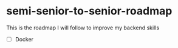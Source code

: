 # semi-senior-to-senior-roadmap
This is the roadmap I will follow to improve my backend skills

- [ ] Docker
